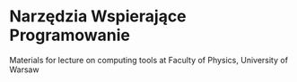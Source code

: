 # Narzędzia Wspierające Programowanie
Materials for lecture on computing tools at Faculty of Physics, University of Warsaw
